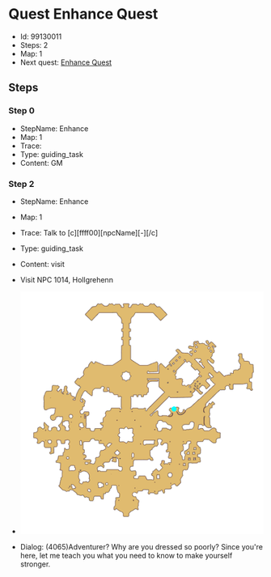 # Quest Enhance Quest

- Id: 99130011
- Steps: 2
- Map: 1
- Next quest: [Enhance Quest](99130022.md)

## Steps

### Step 0
- StepName:  Enhance
- Map:  1
- Trace:  
- Type:  guiding_task
- Content:  GM


### Step 2
- StepName:  Enhance
- Map:  1
- Trace:  Talk to [c][ffff00][npcName][-][/c]
- Type:  guiding_task
- Content:  visit
- Visit NPC 1014, Hollgrehenn

- ![images/99130011_2.png](images/99130011_2.png)
- Dialog: (4065)Adventurer? Why are you dressed so poorly? Since you're here, let me teach you what you need to know to make yourself stronger.


